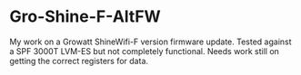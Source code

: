 # Gro-Shine-F-AltFW
My work on a Growatt ShineWifi-F version firmware update. Tested against a SPF 3000T LVM-ES but not completely functional. Needs work still on getting the correct registers for data.
